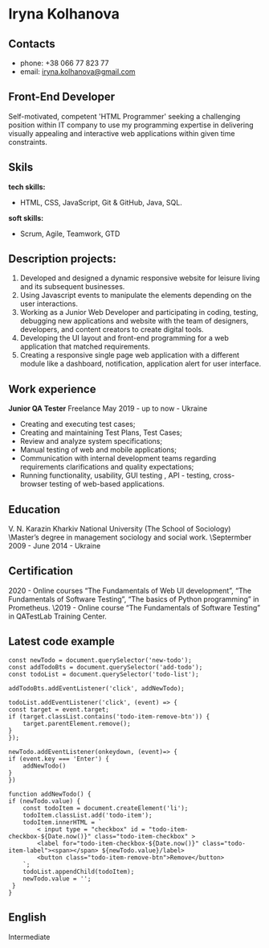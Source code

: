 # Iryna Kolhanova

## Contacts
* phone: +38 066 77 823 77
* email: iryna.kolhanova@gmail.com

## Front-End Developer
Self-motivated, competent 'HTML Programmer' seeking a challenging position within IT company to use my programming expertise in delivering visually appealing and interactive web applications within given time constraints.

## Skils
**tech skills:**
* HTML, CSS, JavaScript, Git & GitHub, Java, SQL.

**soft skills:**
* Scrum, Agile, Teamwork, GTD

## Description projects:
1) Developed and designed a dynamic responsive website for leisure living and its subsequent businesses.
2) Using Javascript events to manipulate the elements depending on the user interactions.
3) Working as a Junior Web Developer and participating in coding, testing, debugging new applications and website with the team of designers, developers, and content creators to create digital tools.
4) Developing the UI layout and front-end programming for a web application that matched requirements.
5) Creating a responsive single page web application with a different module like a dashboard, notification, application alert for user interface.

## Work experience 
**Junior QA Tester** Freelance
May 2019 - up to now - Ukraine
* Creating and executing test cases;
* Creating and maintaining Test Plans, Test Cases;
* Review and analyze system specifications;
* Manual testing of web and mobile applications;
* Communication with internal development teams regarding requirements clarifications and quality expectations;
* Running functionality, usability, GUI testing , API - testing, cross-browser testing of web-based applications.

## Education 
V. N. Karazin Kharkiv National University (The School of Sociology)
\Master’s degree in management sociology and social work.
\Septermber 2009 - June 2014 - Ukraine 

## Certification
2020 - Online courses “The Fundamentals of Web UI development”, “The Fundamentals of Software Testing”, “The basics of Python programming” in Prometheus. 
\2019 - Online course “The Fundamentals of Software Testing” in QATestLab Training Center.

## Latest code example
    const newTodo = document.querySelector('new-todo');
    const addTodoBts = document.querySelector('add-todo');
    const todoList = document.querySelector('todo-list');

    addTodoBts.addEventListener('click', addNewTodo);

    todoList.addEventListener('click', (event) => {
    const target = event.target;
    if (target.classList.contains('todo-item-remove-btn')) {
        target.parentElement.remove();
    }
    });

    newTodo.addEventListener(onkeydown, (event)=> {
    if (event.key === 'Enter') {
        addNewTodo()
    }
    })

    function addNewTodo() {
    if (newTodo.value) {
        const todoItem = document.createElement('li');
        todoItem.classList.add('todo-item');
        todoItem.innerHTML = `
            < input type = "checkbox" id = "todo-item-checkbox-${Date.now()}" class="todo-item-checkbox" >
            <label for="todo-item-checkbox-${Date.now()}" class="todo-item-label"><span></span> ${newTodo.value}/label>
            <button class="todo-item-remove-btn">Remove</button>
        `; 
        todoList.appendChild(todoItem);
        newTodo.value = '';
     }
    }

## English
Intermediate
